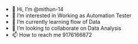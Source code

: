 - 👋 Hi, I’m @mithun-14
- 👀 I’m interested in Working as Automation Tester
- 🌱 I’m currently learning flow of Data
- 💞️ I’m looking to collaborate on Data Analysis
- 📫 How to reach me 9176166872

<!---
mithun-14/mithun-14 is a ✨ special ✨ repository because its `README.md` (this file) appears on your GitHub profile.
You can click the Preview link to take a look at your changes.
--->
